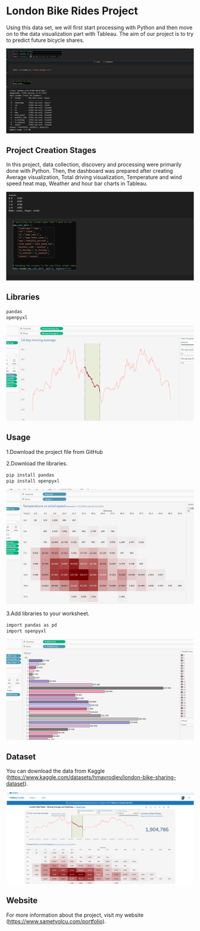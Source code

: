 # London Bike Rides Project

Using this data set, we will first start processing with Python and then move on to the data visualization part with Tableau. The aim of our project is to try to predict future bicycle shares.

![Resim Açıklaması](python.png)

## Project Creation Stages

In this project, data collection, discovery and processing were primarily done with Python. Then, the dashboard was prepared after creating Average visualization, Total driving visualization, Temperature and wind speed heat map, Weather and hour bar charts in Tableau.

![Resim Açıklaması](pythonn.png)

## Libraries

    pandas 
    openpyxl

![Resim Açıklaması](tableauaverage.png)

## Usage

1.Download the project file from GitHub

2.Download the libraries.

    pip install pandas 
    pip install openpyxl

![Resim Açıklaması](tableauheatmap.png)

3.Add libraries to your worksheet.

    import pandas as pd
    import openpyxl

![Resim Açıklaması](tableauhour.png)

## Dataset

You can download the data from Kaggle (https://www.kaggle.com/datasets/hmavrodiev/london-bike-sharing-dataset).

![Resim Açıklaması](dashboard.png)

## Website

For more information about the project, visit my website (https://www.sametyolcu.com/portfolio).
